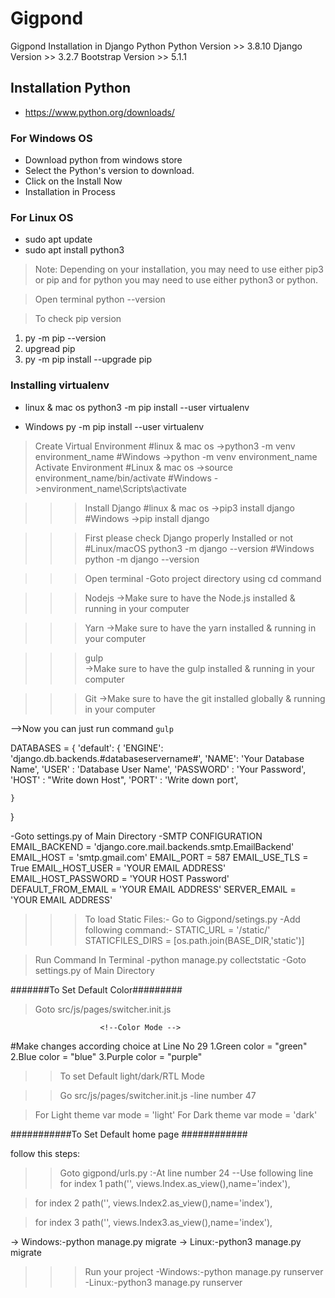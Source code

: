 # Gigpond
  Gigpond Installation in Django Python
  Python Version >> 3.8.10
  Django Version >> 3.2.7
  Bootstrap Version >> 5.1.1

## Installation Python
 - https://www.python.org/downloads/
### For Windows OS 
 - Download python  from windows store
 - Select the Python's version to download.
 - Click on the Install Now
 - Installation in Process
### For Linux OS
 - sudo apt update
 - sudo apt install python3

> Note: Depending on your installation, you may need to use either pip3 or pip and for python you may need to use either python3 or python.

> Open terminal
  python --version
 
> To check pip version  
  1. py -m pip --version
  2. upgread pip 
  3. py -m pip install --upgrade pip
### Installing virtualenv   
  - linux & mac os
    python3 -m pip install --user virtualenv

  - Windows
    py -m pip install --user virtualenv

> Create Virtual Environment
  #linux & mac os
  ->python3 -m venv environment_name
  #Windows
  ->python -m venv environment_name
> Activate Environment
  #Linux & mac os
  ->source environment_name/bin/activate
  #Windows
  ->environment_name\Scripts\activate
 
>>>Install Django
 #linux & mac os
 ->pip3 install django
 #Windows
 ->pip install django
 
>>>First please check Django properly Installed or not
 #Linux/macOS
 python3 -m django --version
 #Windows
 python  -m django --version

>>>Open terminal 
 -Goto project directory using cd command

>>>Nodejs
->Make sure to have the Node.js installed & running in your computer

>>>Yarn
->Make sure to have the yarn installed & running in your computer

>>>gulp     
->Make sure to have the gulp installed & running in your computer

>>>Git
->Make sure to have the git installed globally & running in your computer

-->Now you can just run command `gulp`

DATABASES = {
    'default': {
        'ENGINE': 'django.db.backends.#databaseservername#',
        'NAME': 'Your Database Name',
        'USER' : 'Database User Name',
        'PASSWORD' : 'Your Password',
        'HOST' : "Write down Host",
        'PORT' : 'Write down port',
                
    }
}

-Goto settings.py of Main Directory
-SMTP CONFIGURATION
    EMAIL_BACKEND = 'django.core.mail.backends.smtp.EmailBackend'
    EMAIL_HOST = 'smtp.gmail.com'
    EMAIL_PORT = 587
    EMAIL_USE_TLS = True
    EMAIL_HOST_USER = 'YOUR EMAIL ADDRESS'
    EMAIL_HOST_PASSWORD = 'YOUR HOST Password'
    DEFAULT_FROM_EMAIL = 'YOUR EMAIL ADDRESS'
    SERVER_EMAIL = 'YOUR EMAIL ADDRESS'

>>>To load Static Files:-
>Go to Gigpond/setings.py
-Add following command:-
STATIC_URL = '/static/'
STATICFILES_DIRS = [os.path.join(BASE_DIR,'static')]

>Run Command In Terminal
-python manage.py collectstatic
-Goto settings.py of Main Directory


#######To Set Default Color#########
 >Goto src/js/pages/switcher.init.js
<!--===========================================================================-->
                        <!--Color Mode -->
<!--===========================================================================-->
#Make changes according choice at Line No 29
1.Green 
color = "green"
2.Blue
color = "blue"
3.Purple 
color = "purple"
 
<!--===========================================================================-->
>> To set Default light/dark/RTL Mode
<!--===========================================================================-->
>>Go src/js/pages/switcher.init.js
-line number 47
<!--===========================================================================-->
>For Light theme
var mode = 'light'
>For Dark theme
var mode = 'dark'
<!--===========================================================================-->
<!--===========================================================================-->

###########To Set Default home page ############

 follow this steps:
>>Goto  gigpond/urls.py
:-At line number 24
--Use following line 
>for index 1
path('', views.Index.as_view(),name='index'),

>for index 2
path('', views.Index2.as_view(),name='index'),

>for index 3
path('', views.Index3.as_view(),name='index'),

-> Windows:-python manage.py migrate
-> Linux:-python3 manage.py migrate
>>>Run your project
-Windows:-python manage.py runserver
-Linux:-python3 manage.py runserver